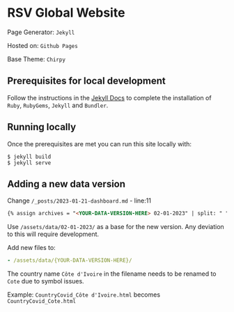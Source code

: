 # RSV Global Website

Page Generator: `Jekyll`

Hosted on: `Github Pages`

Base Theme: `Chirpy`

## Prerequisites for local development

Follow the instructions in the [Jekyll Docs](https://jekyllrb.com/docs/installation/) to complete the installation of `Ruby`, `RubyGems`, `Jekyll` and `Bundler`.

## Running locally

Once the prerequisites are met you can run this site locally with:

```
$ jekyll build
$ jekyll serve
```

## Adding a new data version

Change `/_posts/2023-01-21-dashboard.md` - line:11
```md
{% assign archives = "<YOUR-DATA-VERSION-HERE> 02-01-2023" | split: " " %}
```

Use `/assets/data/02-01-2023/` as a base for the new version. Any deviation to this will require development.

Add new files to:
```yaml
- /assets/data/{YOUR-DATA-VERSION-HERE}/
```

The country name `Côte d'Ivoire` in the filename needs to be renamed to `Cote` due to symbol issues.

Example: `CountryCovid_Côte d'Ivoire.html` becomes `CountryCovid_Cote.html`
